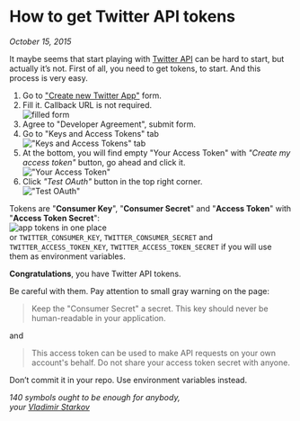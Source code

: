 # How to get Twitter API tokens

_October 15, 2015_

It maybe seems that start playing with [Twitter API][api] can be hard to start,
but actually it’s not. First of all, you need to get tokens, to start.
And this process is very easy.

1. Go to ["Create new Twitter App"](https://apps.twitter.com/app/new) form.
2. Fill it. Callback URL is not required.  
  ![filled form](https://i.imgur.com/fnMGBQn.png)
3. Agree to "Developer Agreement", submit form.
4. Go to "Keys and Access Tokens" tab  
  !["Keys and Access Tokens" tab](https://i.imgur.com/C13BEpG.png)
5. At the bottom, you will find empty "Your Access Token" with _"Create my access token"_ button, go ahead and click it.  
  !["Your Access Token"](https://i.imgur.com/bwClX9c.png)
6. Click _"Test OAuth"_ button in the top right corner.  
  !["Test OAuth"](https://i.imgur.com/1GXcM1D.png)

Tokens are "**Consumer Key**", "**Consumer Secret**" and "**Access Token**" with "**Access Token Secret**":  
![app tokens in one place](https://i.imgur.com/trkuXvm.png)  
or `TWITTER_CONSUMER_KEY`, `TWITTER_CONSUMER_SECRET` and `TWITTER_ACCESS_TOKEN_KEY`, `TWITTER_ACCESS_TOKEN_SECRET` if you will use them as environment variables.

**Congratulations**, you have Twitter API tokens.

Be careful with them. Pay attention to small gray warning on the page:

> Keep the "Consumer Secret" a secret. This key should never be human-readable in your application.

and

> This access token can be used to make API requests on your own account's behalf. Do not share your access token secret with anyone.

Don’t commit it in your repo. Use environment variables instead.

[api]: https://dev.twitter.com/rest/public

_140 symbols ought to be enough for anybody,  
your [Vladimir Starkov](https://iamstarkov.com)_
